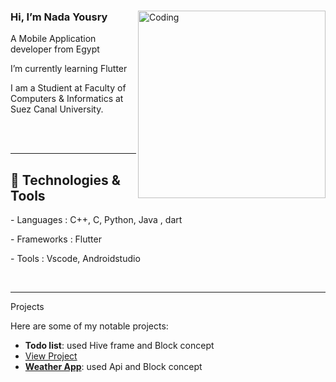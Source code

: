 <div>
<img align="right" alt="Coding" width="300" src="https://user-images.githubusercontent.com/74038190/221352975-94759904-aa4c-4032-a8ab-b546efb9c478.gif">
<h3>Hi, I’m Nada Yousry</h3>
<p>A Mobile Application developer from Egypt</p>
<p>I’m currently learning Flutter</p>
<p>I am a Studient at Faculty of Computers & Informatics at Suez Canal University.</p>
</div>
<br>
<br>
<hr></hr>
<div>
  <h2>🔧 Technologies & Tools</h2>
  <p>- Languages : C++, C, Python, Java , dart</p>
  <p>- Frameworks : Flutter</p>
  <p>- Tools : Vscode, Androidstudio</p>
</div>
<br>
<hr></hr>
Projects

Here are some of my notable projects:

- <strong>Todo list</strong>: used Hive frame and Block concept
- <a href="https://github.com/nadayousryelghandour1/task12.1">View Project</a></li>
- **[Weather App]([link-to-project](https://github.com/nadayousryelghandour1/task11))**: used Api and Block concept

<!---
nadayousryelghandour1/nadayousryelghandour1 is a ✨ special ✨ repository because its `README.md` (this file) appears on your GitHub profile.
You can click the Preview link to take a look at your changes.
--->
